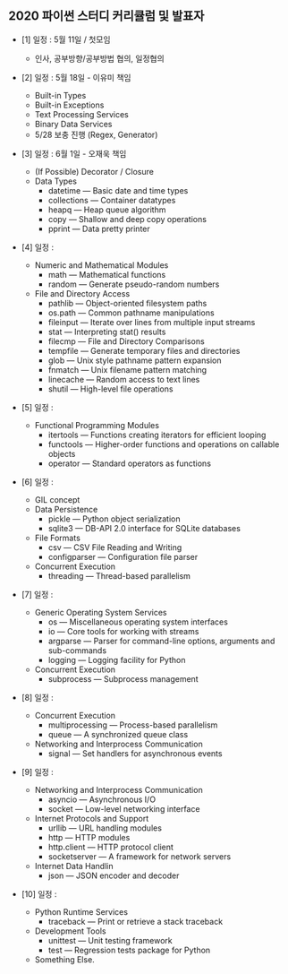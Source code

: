 ## 2020 파이썬 스터디 커리큘럼 및 발표자 
  * [1] 일정 : 5월 11일 / 첫모임
    * 인사, 공부방향/공부방법 협의, 일정협의

  * [2] 일정 : 5월 18일 - 이유미 책임
    * Built-in Types 
    * Built-in Exceptions
    * Text Processing Services
    * Binary Data Services
    * 5/28 보충 진행 (Regex, Generator)

  * [3] 일정 : 6월 1일 - 오재욱 책임 
    * (If Possible) Decorator / Closure
    * Data Types
      * datetime — Basic date and time types
      * collections — Container datatypes
      * heapq — Heap queue algorithm
      * copy — Shallow and deep copy operations
      * pprint — Data pretty printer

  * [4] 일정 : 
    * Numeric and Mathematical Modules
      * math — Mathematical functions
      * random — Generate pseudo-random numbers
    * File and Directory Access
      * pathlib — Object-oriented filesystem paths
      * os.path — Common pathname manipulations
      * fileinput — Iterate over lines from multiple input streams
      * stat — Interpreting stat() results
      * filecmp — File and Directory Comparisons
      * tempfile — Generate temporary files and directories
      * glob — Unix style pathname pattern expansion
      * fnmatch — Unix filename pattern matching
      * linecache — Random access to text lines
      * shutil — High-level file operations
  
  * [5] 일정 : 
    * Functional Programming Modules
      * itertools — Functions creating iterators for efficient looping
      * functools — Higher-order functions and operations on callable objects
      * operator — Standard operators as functions

  * [6] 일정 :
    * GIL concept
    * Data Persistence
      * pickle — Python object serialization
      * sqlite3 — DB-API 2.0 interface for SQLite databases
    * File Formats
      * csv — CSV File Reading and Writing
      * configparser — Configuration file parser
    * Concurrent Execution
      * threading — Thread-based parallelism

  * [7] 일정 : 
    * Generic Operating System Services
      * os — Miscellaneous operating system interfaces
      * io — Core tools for working with streams
      * argparse — Parser for command-line options, arguments and sub-commands
      * logging — Logging facility for Python
    * Concurrent Execution
      * subprocess — Subprocess management
  
  * [8] 일정 : 
    * Concurrent Execution
      * multiprocessing — Process-based parallelism
      * queue — A synchronized queue class
    * Networking and Interprocess Communication
      * signal — Set handlers for asynchronous events

  * [9] 일정 : 
    * Networking and Interprocess Communication
      * asyncio — Asynchronous I/O
      * socket — Low-level networking interface
    * Internet Protocols and Support
      * urllib — URL handling modules
      * http — HTTP modules
      * http.client — HTTP protocol client
      * socketserver — A framework for network servers
    * Internet Data Handlin
      * json — JSON encoder and decoder
  
  * [10] 일정 :
    * Python Runtime Services
      * traceback — Print or retrieve a stack traceback
    * Development Tools
      * unittest — Unit testing framework
      * test — Regression tests package for Python
    * Something Else.
